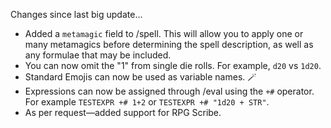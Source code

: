 Changes since last big update...
  - Added a `metamagic` field to /spell. This will allow you to apply one or many metamagics before determining the spell description, as well as any formulae that may be included.
  - You can now omit the "1" from single die rolls. For example, `d20` vs `1d20`.
  - Standard Emojis can now be used as variable names. 🪄
  - Expressions can now be assigned through /eval using the `+#` operator. For example `TESTEXPR +# 1+2` or `TESTEXPR +# "1d20 + STR"`.
  - As per request—added support for RPG Scribe.
